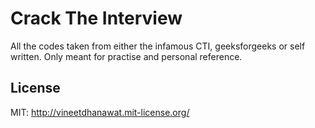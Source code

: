 # Crack The Interview
All the codes taken from either the infamous CTI, geeksforgeeks or self written.
Only meant for practise and personal reference.

## License

MIT: http://vineetdhanawat.mit-license.org/